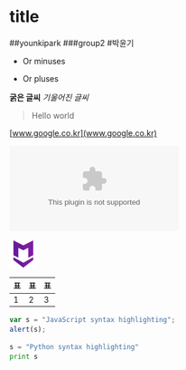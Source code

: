 # title
##younkipark
###group2
#박윤기

- Or minuses
+ Or pluses

**굵은 글씨**
*기울어진 글씨*

>Hello world

[www.google.co.kr](www.google.co.kr)

![search](www.google.com)

![alt text](http://github.com/adam-p/markdown-here/raw/master/src/common/images/icon48.png "Logo Title Text 1")

표|표|표|
---|---|---|
1|2|3


```javascript
var s = "JavaScript syntax highlighting";
alert(s);
```

``` python
s = "Python syntax highlighting"
print s
```
